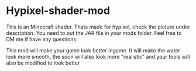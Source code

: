 # Hypixel-shader-mod
This is an Minecraft shader. Thats made for hypixel, check the picture under description. You need to put the JAR file in your mods folder. Feel free to DM me if have any questions


This mod will make your game look better ingame. It will make the water look more smooth, the soon will also look more "realistic" and your tools will also be modified to look better

